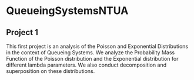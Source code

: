 # QueueingSystemsNTUA

## Project 1
This first project is an analysis of the Poisson and Exponential Distributions
in the context of Queueing Systems. We analyze the Probability Mass Function 
of the Poisson distribution and the Exponential distribution for different
lambda parameters. We also conduct decomposition and superposition on these 
distributions.

